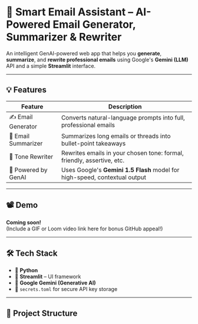 # 📧 Smart Email Assistant – AI-Powered Email Generator, Summarizer & Rewriter

An intelligent GenAI-powered web app that helps you **generate**, **summarize**, and **rewrite professional emails** using Google's **Gemini (LLM)** API and a simple **Streamlit** interface.

---

## 💡 Features

| Feature             | Description                                                                 |
|---------------------|-----------------------------------------------------------------------------|
| ✍️ Email Generator   | Converts natural-language prompts into full, professional emails           |
| 📄 Email Summarizer  | Summarizes long emails or threads into bullet-point takeaways              |
| 🔁 Tone Rewriter     | Rewrites emails in your chosen tone: formal, friendly, assertive, etc.     |
| 🧠 Powered by GenAI  | Uses Google's **Gemini 1.5 Flash** model for high-speed, contextual output |

---

## 📽️ Demo

**Coming soon!**  
(Include a GIF or Loom video link here for bonus GitHub appeal!)

---

## 🛠️ Tech Stack

- 🐍 **Python**
- 🎈 **Streamlit** – UI framework
- 🧠 **Google Gemini (Generative AI)**
- 🔐 `secrets.toml` for secure API key storage

---

## 📂 Project Structure

